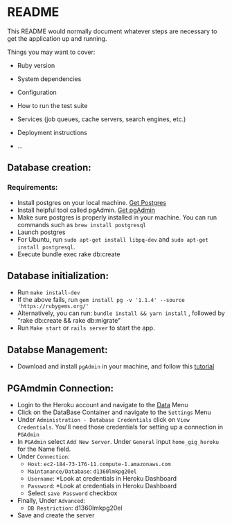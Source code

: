 # README

This README would normally document whatever steps are necessary to get the
application up and running.

Things you may want to cover:

* Ruby version

* System dependencies

* Configuration

* How to run the test suite

* Services (job queues, cache servers, search engines, etc.)

* Deployment instructions

* ...

## Database creation:
 ### Requirements:
 * Install postgres on your local machine. [Get Postgres](https://postgresapp.com)
 * Install helpful tool called pgAdmin. [Get pgAdmin](https://www.pgadmin.org/download/)
 * Make sure postgres is properly installed in your machine. You can run commands such as `brew install postgresql`
 * Launch postgres
 * For Ubuntu, run `sudo apt-get install libpq-dev` and `sudo apt-get install postgresql`.
 * Execute bundle exec rake db:create


 ## Database initialization:
 * Run `make install-dev`
 * If the above fails, run `gem install pg -v '1.1.4' --source 'https://rubygems.org/'`
 * Alternatively, you can run: `bundle install && yarn install` , followed by "rake db:create && rake db:migrate"
 * Run `Make start` or `rails server` to start the app.

 ## Databse Management:
 * Download and install `pgAdmin` in your machine, and follow this [tutorial](http://www.postgresqltutorial.com/connect-to-postgresql-database/)

 ## PGAmdmin Connection:
 * Login to the Heroku account and navigate to the [Data](https://data.heroku.com/) Menu
 * Click on the DataBase Container and navigate to the `Settings` Menu
 * Under `Administration - Database Credentials` click on `View Credentials`. You'll need those credentials for setting up a connection in `PGAdmin`
 * In `PGAdmin` select `Add New Server`. Under `General` input `home_gig_heroku` for the Name field.
 * Under `Connection`:
    * `Host`: `ec2-184-73-176-11.compute-1.amazonaws.com`
    * `Maintanance/Database`: `d1360lmkpg20el`
    * `Username`: *Look at credentials in Heroku Dashboard
    * `Password`: *Look at credentials in Heroku Dashboard
    * Select `save Password` checkbox
* Finally, Under `Advanced`:
    * `DB Restriction`: d1360lmkpg20el
* Save and create the server
